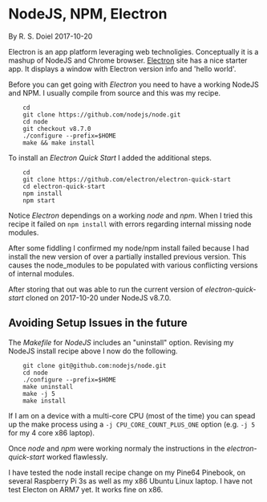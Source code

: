 
# NodeJS, NPM, Electron

By R. S. Doiel 2017-10-20

Electron is an app platform leveraging web technoligies.
Conceptually it is a mashup of NodeJS and Chrome browser.
[Electron](https://electron.atom.io/) site has a nice starter
app. It displays a window with Electron version info and
'hello world'.

Before you can get going with _Electron_ you need to have a
working NodeJS and NPM. I usually compile from source and this
was my recipe.

```shell
    cd
    git clone https://github.com/nodejs/node.git
    cd node
    git checkout v8.7.0
    ./configure --prefix=$HOME
    make && make install
```

To install an _Electron Quick Start_ I added the additional steps.

```shell
    cd
    git clone https://github.com/electron/electron-quick-start
    cd electron-quick-start
    npm install
    npm start
```

Notice _Electron_ dependings on a working _node_ and _npm_.  When I
tried this recipe it failed on `npm install` with errors regarding
internal missing node modules.

After some fiddling I confirmed my node/npm install failed because
I had install the new version of over a partially installed previous
version. This causes the node_modules to be populated with various
conflicting versions of internal modules.

After storing that out was able to run the current version of
*electron-quick-start* cloned on 2017-10-20 under NodeJS v8.7.0.

## Avoiding Setup Issues in the future

The *Makefile* for _NodeJS_ includes an "uninstall" option. Revising
my NodeJS install recipe above I now do the following.

```shell
    git clone git@github.com:nodejs/node.git
    cd node
    ./configure --prefix=$HOME
    make uninstall
    make -j 5
    make install
```

If I am on a device with a multi-core CPU (most of the time) you can spead
up the make process using a `-j CPU_CORE_COUNT_PLUS_ONE` option (e.g. `-j 5` for my 4 core x86 laptop).

Once _node_ and _npm_ were working normaly the instructions in the *electron-quick-start* worked flawlessly.

I have tested the node install recipe change on my Pine64 Pinebook, on several Raspberry Pi 3s as
well as my x86 Ubuntu Linux laptop.  I have not test Electon on ARM7 yet. It works fine on x86.
